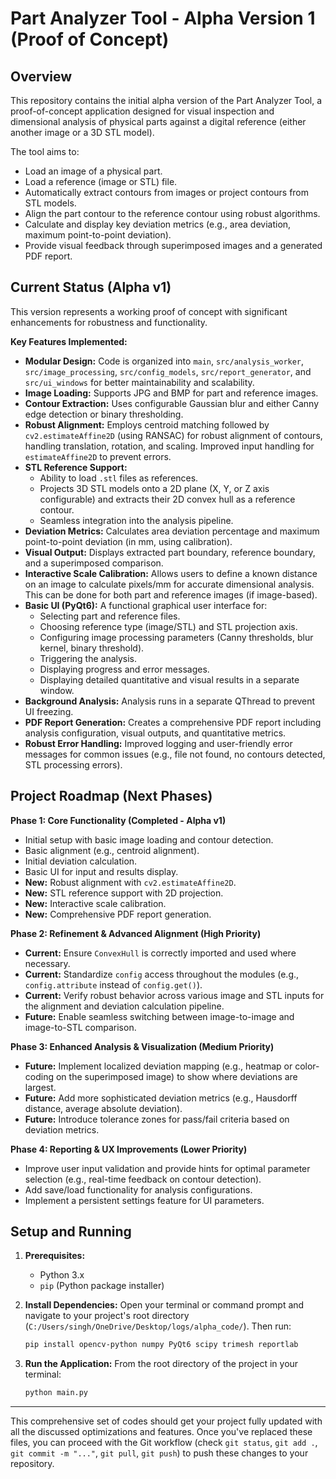 # Part Analyzer Tool - Alpha Version 1 (Proof of Concept)

## Overview

This repository contains the initial alpha version of the Part Analyzer Tool, a proof-of-concept application designed for visual inspection and dimensional analysis of physical parts against a digital reference (either another image or a 3D STL model).

The tool aims to:
* Load an image of a physical part.
* Load a reference (image or STL) file.
* Automatically extract contours from images or project contours from STL models.
* Align the part contour to the reference contour using robust algorithms.
* Calculate and display key deviation metrics (e.g., area deviation, maximum point-to-point deviation).
* Provide visual feedback through superimposed images and a generated PDF report.

## Current Status (Alpha v1)

This version represents a working proof of concept with significant enhancements for robustness and functionality.

**Key Features Implemented:**
* **Modular Design:** Code is organized into `main`, `src/analysis_worker`, `src/image_processing`, `src/config_models`, `src/report_generator`, and `src/ui_windows` for better maintainability and scalability.
* **Image Loading:** Supports JPG and BMP for part and reference images.
* **Contour Extraction:** Uses configurable Gaussian blur and either Canny edge detection or binary thresholding.
* **Robust Alignment:** Employs centroid matching followed by `cv2.estimateAffine2D` (using RANSAC) for robust alignment of contours, handling translation, rotation, and scaling. Improved input handling for `estimateAffine2D` to prevent errors.
* **STL Reference Support:**
    * Ability to load `.stl` files as references.
    * Projects 3D STL models onto a 2D plane (X, Y, or Z axis configurable) and extracts their 2D convex hull as a reference contour.
    * Seamless integration into the analysis pipeline.
* **Deviation Metrics:** Calculates area deviation percentage and maximum point-to-point deviation (in mm, using calibration).
* **Visual Output:** Displays extracted part boundary, reference boundary, and a superimposed comparison.
* **Interactive Scale Calibration:** Allows users to define a known distance on an image to calculate pixels/mm for accurate dimensional analysis. This can be done for both part and reference images (if image-based).
* **Basic UI (PyQt6):** A functional graphical user interface for:
    * Selecting part and reference files.
    * Choosing reference type (image/STL) and STL projection axis.
    * Configuring image processing parameters (Canny thresholds, blur kernel, binary threshold).
    * Triggering the analysis.
    * Displaying progress and error messages.
    * Displaying detailed quantitative and visual results in a separate window.
* **Background Analysis:** Analysis runs in a separate QThread to prevent UI freezing.
* **PDF Report Generation:** Creates a comprehensive PDF report including analysis configuration, visual outputs, and quantitative metrics.
* **Robust Error Handling:** Improved logging and user-friendly error messages for common issues (e.g., file not found, no contours detected, STL processing errors).

## Project Roadmap (Next Phases)

**Phase 1: Core Functionality (Completed - Alpha v1)**
* Initial setup with basic image loading and contour detection.
* Basic alignment (e.g., centroid alignment).
* Initial deviation calculation.
* Basic UI for input and results display.
* **New:** Robust alignment with `cv2.estimateAffine2D`.
* **New:** STL reference support with 2D projection.
* **New:** Interactive scale calibration.
* **New:** Comprehensive PDF report generation.

**Phase 2: Refinement & Advanced Alignment (High Priority)**
* **Current:** Ensure `ConvexHull` is correctly imported and used where necessary.
* **Current:** Standardize `config` access throughout the modules (e.g., `config.attribute` instead of `config.get()`).
* **Current:** Verify robust behavior across various image and STL inputs for the alignment and deviation calculation pipeline.
* **Future:** Enable seamless switching between image-to-image and image-to-STL comparison.

**Phase 3: Enhanced Analysis & Visualization (Medium Priority)**
* **Future:** Implement localized deviation mapping (e.g., heatmap or color-coding on the superimposed image) to show where deviations are largest.
* **Future:** Add more sophisticated deviation metrics (e.g., Hausdorff distance, average absolute deviation).
* **Future:** Introduce tolerance zones for pass/fail criteria based on deviation metrics.

**Phase 4: Reporting & UX Improvements (Lower Priority)**
* Improve user input validation and provide hints for optimal parameter selection (e.g., real-time feedback on contour detection).
* Add save/load functionality for analysis configurations.
* Implement a persistent settings feature for UI parameters.

## Setup and Running

1.  **Prerequisites:**
    * Python 3.x
    * `pip` (Python package installer)

2.  **Install Dependencies:**
    Open your terminal or command prompt and navigate to your project's root directory (`C:/Users/singh/OneDrive/Desktop/logs/alpha_code/`). Then run:
    ```bash
    pip install opencv-python numpy PyQt6 scipy trimesh reportlab
    ```

3.  **Run the Application:**
    From the root directory of the project in your terminal:
    ```bash
    python main.py
    ```

---

This comprehensive set of codes should get your project fully updated with all the discussed optimizations and features. Once you've replaced these files, you can proceed with the Git workflow (check `git status`, `git add .`, `git commit -m "..."`, `git pull`, `git push`) to push these changes to your repository.